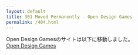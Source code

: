 ```yaml
---
layout: default
title: 301 Moved Permanently - Open Design Games
permalink: /404.html
---
```


Open Design Gamesのサイトは以下に移動しました。  
[Open Design Games](http://fullkawa.github.io/open-design-games/)

